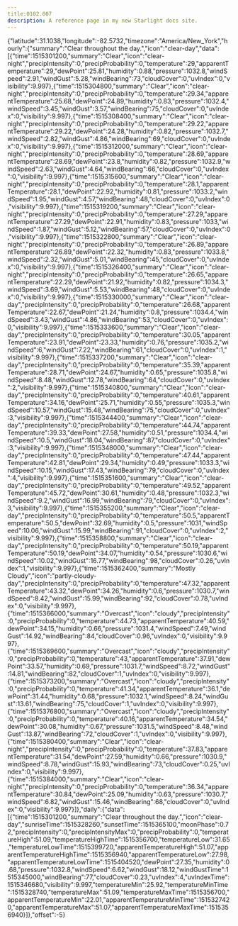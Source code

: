 ```yaml
---
title:0102.007
description: A reference page in my new Starlight docs site.
---
```

{"latitude":31.1038,"longitude":-82.5732,"timezone":"America/New_York","hourly":{"summary":"Clear throughout the day.","icon":"clear-day","data":[{"time":1515301200,"summary":"Clear","icon":"clear-night","precipIntensity":0,"precipProbability":0,"temperature":29,"apparentTemperature":29,"dewPoint":25.81,"humidity":0.88,"pressure":1032.8,"windSpeed":2.91,"windGust":5.28,"windBearing":73,"cloudCover":0,"uvIndex":0,"visibility":9.997},{"time":1515304800,"summary":"Clear","icon":"clear-night","precipIntensity":0,"precipProbability":0,"temperature":29.34,"apparentTemperature":25.68,"dewPoint":24.89,"humidity":0.83,"pressure":1032.4,"windSpeed":3.45,"windGust":3.57,"windBearing":75,"cloudCover":0,"uvIndex":0,"visibility":9.997},{"time":1515308400,"summary":"Clear","icon":"clear-night","precipIntensity":0,"precipProbability":0,"temperature":29.22,"apparentTemperature":29.22,"dewPoint":24.28,"humidity":0.82,"pressure":1032.7,"windSpeed":2.82,"windGust":4.86,"windBearing":69,"cloudCover":0,"uvIndex":0,"visibility":9.997},{"time":1515312000,"summary":"Clear","icon":"clear-night","precipIntensity":0,"precipProbability":0,"temperature":28.69,"apparentTemperature":28.69,"dewPoint":23.8,"humidity":0.82,"pressure":1032.9,"windSpeed":2.63,"windGust":4.64,"windBearing":66,"cloudCover":0,"uvIndex":0,"visibility":9.997},{"time":1515315600,"summary":"Clear","icon":"clear-night","precipIntensity":0,"precipProbability":0,"temperature":28.1,"apparentTemperature":28.1,"dewPoint":22.92,"humidity":0.81,"pressure":1033.2,"windSpeed":1.95,"windGust":4.57,"windBearing":48,"cloudCover":0,"uvIndex":0,"visibility":9.997},{"time":1515319200,"summary":"Clear","icon":"clear-night","precipIntensity":0,"precipProbability":0,"temperature":27.29,"apparentTemperature":27.29,"dewPoint":22.91,"humidity":0.83,"pressure":1033,"windSpeed":1.87,"windGust":5.12,"windBearing":57,"cloudCover":0,"uvIndex":0,"visibility":9.997},{"time":1515322800,"summary":"Clear","icon":"clear-night","precipIntensity":0,"precipProbability":0,"temperature":26.89,"apparentTemperature":26.89,"dewPoint":22.32,"humidity":0.83,"pressure":1033.8,"windSpeed":2.32,"windGust":5.01,"windBearing":45,"cloudCover":0,"uvIndex":0,"visibility":9.997},{"time":1515326400,"summary":"Clear","icon":"clear-night","precipIntensity":0,"precipProbability":0,"temperature":26.65,"apparentTemperature":22.29,"dewPoint":21.92,"humidity":0.82,"pressure":1034.3,"windSpeed":3.69,"windGust":5.53,"windBearing":48,"cloudCover":0,"uvIndex":0,"visibility":9.997},{"time":1515330000,"summary":"Clear","icon":"clear-day","precipIntensity":0,"precipProbability":0,"temperature":26.68,"apparentTemperature":22.67,"dewPoint":21.24,"humidity":0.8,"pressure":1034.4,"windSpeed":3.43,"windGust":4.86,"windBearing":53,"cloudCover":0,"uvIndex":0,"visibility":9.997},{"time":1515333600,"summary":"Clear","icon":"clear-day","precipIntensity":0,"precipProbability":0,"temperature":30.05,"apparentTemperature":23.91,"dewPoint":23.33,"humidity":0.76,"pressure":1035.2,"windSpeed":6,"windGust":7.22,"windBearing":61,"cloudCover":0,"uvIndex":1,"visibility":9.997},{"time":1515337200,"summary":"Clear","icon":"clear-day","precipIntensity":0,"precipProbability":0,"temperature":35.39,"apparentTemperature":28.71,"dewPoint":24.67,"humidity":0.65,"pressure":1035.8,"windSpeed":8.48,"windGust":12.78,"windBearing":64,"cloudCover":0,"uvIndex":2,"visibility":9.997},{"time":1515340800,"summary":"Clear","icon":"clear-day","precipIntensity":0,"precipProbability":0,"temperature":40.61,"apparentTemperature":34.16,"dewPoint":25.71,"humidity":0.55,"pressure":1035.3,"windSpeed":10.57,"windGust":15.48,"windBearing":75,"cloudCover":0,"uvIndex":3,"visibility":9.997},{"time":1515344400,"summary":"Clear","icon":"clear-day","precipIntensity":0,"precipProbability":0,"temperature":44.74,"apparentTemperature":39.33,"dewPoint":27.58,"humidity":0.51,"pressure":1034.4,"windSpeed":10.5,"windGust":18.04,"windBearing":87,"cloudCover":0,"uvIndex":3,"visibility":9.997},{"time":1515348000,"summary":"Clear","icon":"clear-day","precipIntensity":0,"precipProbability":0,"temperature":47.44,"apparentTemperature":42.81,"dewPoint":29.34,"humidity":0.49,"pressure":1033.3,"windSpeed":10.15,"windGust":17.43,"windBearing":79,"cloudCover":0,"uvIndex":4,"visibility":9.997},{"time":1515351600,"summary":"Clear","icon":"clear-day","precipIntensity":0,"precipProbability":0,"temperature":49.52,"apparentTemperature":45.72,"dewPoint":30.61,"humidity":0.48,"pressure":1032.3,"windSpeed":9.2,"windGust":16.99,"windBearing":79,"cloudCover":0,"uvIndex":3,"visibility":9.997},{"time":1515355200,"summary":"Clear","icon":"clear-day","precipIntensity":0,"precipProbability":0,"temperature":50.5,"apparentTemperature":50.5,"dewPoint":32.69,"humidity":0.5,"pressure":1031,"windSpeed":10.06,"windGust":15.99,"windBearing":91,"cloudCover":0,"uvIndex":2,"visibility":9.997},{"time":1515358800,"summary":"Clear","icon":"clear-day","precipIntensity":0,"precipProbability":0,"temperature":50.19,"apparentTemperature":50.19,"dewPoint":34.07,"humidity":0.54,"pressure":1030.6,"windSpeed":10.02,"windGust":16.77,"windBearing":98,"cloudCover":0.26,"uvIndex":1,"visibility":9.997},{"time":1515362400,"summary":"Mostly Cloudy","icon":"partly-cloudy-day","precipIntensity":0,"precipProbability":0,"temperature":47.32,"apparentTemperature":43.32,"dewPoint":34.26,"humidity":0.6,"pressure":1030.7,"windSpeed":8.42,"windGust":15.99,"windBearing":92,"cloudCover":0.78,"uvIndex":0,"visibility":9.997},{"time":1515366000,"summary":"Overcast","icon":"cloudy","precipIntensity":0,"precipProbability":0,"temperature":44.73,"apparentTemperature":40.59,"dewPoint":34.15,"humidity":0.66,"pressure":1031.4,"windSpeed":7.49,"windGust":14.92,"windBearing":84,"cloudCover":0.96,"uvIndex":0,"visibility":9.997},{"time":1515369600,"summary":"Overcast","icon":"cloudy","precipIntensity":0,"precipProbability":0,"temperature":43,"apparentTemperature":37.91,"dewPoint":33.57,"humidity":0.69,"pressure":1031.7,"windSpeed":8.72,"windGust":14.81,"windBearing":82,"cloudCover":1,"uvIndex":0,"visibility":9.997},{"time":1515373200,"summary":"Overcast","icon":"cloudy","precipIntensity":0,"precipProbability":0,"temperature":41.34,"apparentTemperature":36.1,"dewPoint":31.44,"humidity":0.68,"pressure":1032.1,"windSpeed":8.24,"windGust":13.61,"windBearing":75,"cloudCover":1,"uvIndex":0,"visibility":9.997},{"time":1515376800,"summary":"Overcast","icon":"cloudy","precipIntensity":0,"precipProbability":0,"temperature":40.16,"apparentTemperature":34.54,"dewPoint":30.08,"humidity":0.67,"pressure":1031.5,"windSpeed":8.48,"windGust":13.87,"windBearing":72,"cloudCover":1,"uvIndex":0,"visibility":9.997},{"time":1515380400,"summary":"Clear","icon":"clear-night","precipIntensity":0,"precipProbability":0,"temperature":37.83,"apparentTemperature":31.54,"dewPoint":27.59,"humidity":0.66,"pressure":1030.9,"windSpeed":8.78,"windGust":15.93,"windBearing":73,"cloudCover":0.25,"uvIndex":0,"visibility":9.997},{"time":1515384000,"summary":"Clear","icon":"clear-night","precipIntensity":0,"precipProbability":0,"temperature":36.34,"apparentTemperature":30.84,"dewPoint":25.09,"humidity":0.63,"pressure":1030.7,"windSpeed":6.82,"windGust":15.46,"windBearing":68,"cloudCover":0,"uvIndex":0,"visibility":9.997}]},"daily":{"data":[{"time":1515301200,"summary":"Clear throughout the day.","icon":"clear-day","sunriseTime":1515328260,"sunsetTime":1515365100,"moonPhase":0.72,"precipIntensity":0,"precipIntensityMax":0,"precipProbability":0,"temperatureHigh":51.09,"temperatureHighTime":1515356700,"temperatureLow":31.65,"temperatureLowTime":1515399720,"apparentTemperatureHigh":51.07,"apparentTemperatureHighTime":1515356940,"apparentTemperatureLow":27.98,"apparentTemperatureLowTime":1515404520,"dewPoint":27.35,"humidity":0.68,"pressure":1032.8,"windSpeed":6.62,"windGust":18.12,"windGustTime":1515345000,"windBearing":77,"cloudCover":0.23,"uvIndex":4,"uvIndexTime":1515346680,"visibility":9.997,"temperatureMin":25.92,"temperatureMinTime":1515328740,"temperatureMax":51.09,"temperatureMaxTime":1515356700,"apparentTemperatureMin":22.01,"apparentTemperatureMinTime":1515327420,"apparentTemperatureMax":51.07,"apparentTemperatureMaxTime":1515356940}]},"offset":-5}
